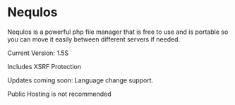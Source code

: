 # Nequlos
Nequlos is a powerful php file manager that is free to use and is portable so you can move it easily between different servers if needed.

Current Version: 1.5S

Includes XSRF Protection

Updates coming soon:
Language change support.

Public Hosting is not recommended
